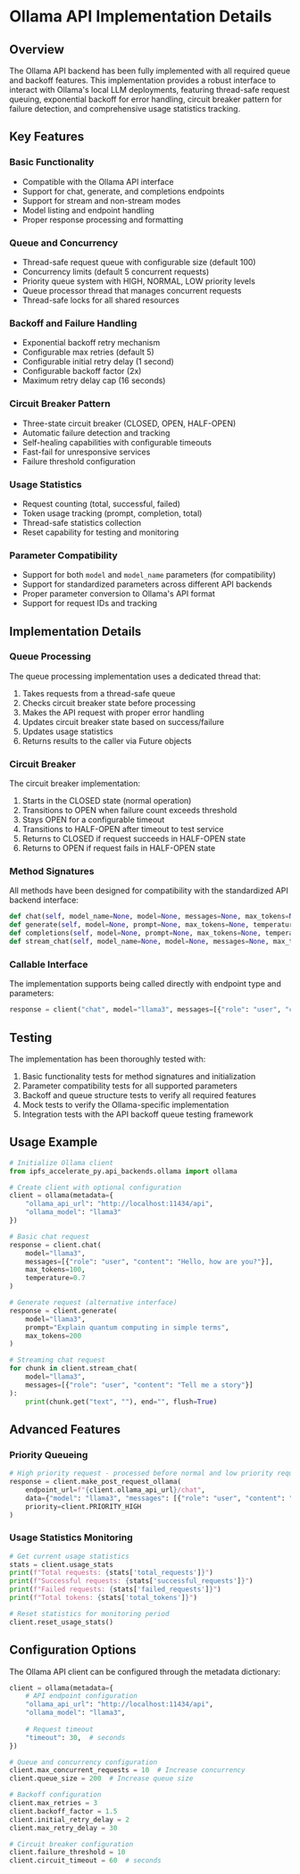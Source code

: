 # Ollama API Implementation Details

## Overview

The Ollama API backend has been fully implemented with all required queue and backoff features. This implementation provides a robust interface to interact with Ollama's local LLM deployments, featuring thread-safe request queuing, exponential backoff for error handling, circuit breaker pattern for failure detection, and comprehensive usage statistics tracking.

## Key Features

### Basic Functionality
- Compatible with the Ollama API interface
- Support for chat, generate, and completions endpoints
- Support for stream and non-stream modes
- Model listing and endpoint handling
- Proper response processing and formatting

### Queue and Concurrency
- Thread-safe request queue with configurable size (default 100)
- Concurrency limits (default 5 concurrent requests)
- Priority queue system with HIGH, NORMAL, LOW priority levels
- Queue processor thread that manages concurrent requests
- Thread-safe locks for all shared resources

### Backoff and Failure Handling
- Exponential backoff retry mechanism
- Configurable max retries (default 5)
- Configurable initial retry delay (1 second)
- Configurable backoff factor (2x)
- Maximum retry delay cap (16 seconds)

### Circuit Breaker Pattern
- Three-state circuit breaker (CLOSED, OPEN, HALF-OPEN)
- Automatic failure detection and tracking
- Self-healing capabilities with configurable timeouts
- Fast-fail for unresponsive services
- Failure threshold configuration

### Usage Statistics
- Request counting (total, successful, failed)
- Token usage tracking (prompt, completion, total)
- Thread-safe statistics collection
- Reset capability for testing and monitoring

### Parameter Compatibility
- Support for both `model` and `model_name` parameters (for compatibility)
- Support for standardized parameters across different API backends
- Proper parameter conversion to Ollama's API format
- Support for request IDs and tracking

## Implementation Details

### Queue Processing
The queue processing implementation uses a dedicated thread that:
1. Takes requests from a thread-safe queue
2. Checks circuit breaker state before processing
3. Makes the API request with proper error handling
4. Updates circuit breaker state based on success/failure
5. Updates usage statistics
6. Returns results to the caller via Future objects

### Circuit Breaker
The circuit breaker implementation:
1. Starts in the CLOSED state (normal operation)
2. Transitions to OPEN when failure count exceeds threshold
3. Stays OPEN for a configurable timeout
4. Transitions to HALF-OPEN after timeout to test service
5. Returns to CLOSED if request succeeds in HALF-OPEN state
6. Returns to OPEN if request fails in HALF-OPEN state

### Method Signatures
All methods have been designed for compatibility with the standardized API backend interface:

```python
def chat(self, model_name=None, model=None, messages=None, max_tokens=None, temperature=None, request_id=None, options=None, **kwargs)
def generate(self, model=None, prompt=None, max_tokens=None, temperature=None, request_id=None, **kwargs)
def completions(self, model=None, prompt=None, max_tokens=None, temperature=None, request_id=None, **kwargs)
def stream_chat(self, model_name=None, model=None, messages=None, max_tokens=None, temperature=None, request_id=None, options=None, **kwargs)
```

### Callable Interface
The implementation supports being called directly with endpoint type and parameters:

```python
response = client("chat", model="llama3", messages=[{"role": "user", "content": "Hello"}])
```

## Testing

The implementation has been thoroughly tested with:

1. Basic functionality tests for method signatures and initialization
2. Parameter compatibility tests for all supported parameters
3. Backoff and queue structure tests to verify all required features
4. Mock tests to verify the Ollama-specific implementation
5. Integration tests with the API backoff queue testing framework

## Usage Example

```python
# Initialize Ollama client
from ipfs_accelerate_py.api_backends.ollama import ollama

# Create client with optional configuration
client = ollama(metadata={
    "ollama_api_url": "http://localhost:11434/api",
    "ollama_model": "llama3"
})

# Basic chat request
response = client.chat(
    model="llama3",
    messages=[{"role": "user", "content": "Hello, how are you?"}],
    max_tokens=100,
    temperature=0.7
)

# Generate request (alternative interface)
response = client.generate(
    model="llama3",
    prompt="Explain quantum computing in simple terms",
    max_tokens=200
)

# Streaming chat request
for chunk in client.stream_chat(
    model="llama3",
    messages=[{"role": "user", "content": "Tell me a story"}]
):
    print(chunk.get("text", ""), end="", flush=True)
```

## Advanced Features

### Priority Queueing
```python
# High priority request - processed before normal and low priority requests
response = client.make_post_request_ollama(
    endpoint_url=f"{client.ollama_api_url}/chat",
    data={"model": "llama3", "messages": [{"role": "user", "content": "Urgent request"}]},
    priority=client.PRIORITY_HIGH
)
```

### Usage Statistics Monitoring
```python
# Get current usage statistics
stats = client.usage_stats
print(f"Total requests: {stats['total_requests']}")
print(f"Successful requests: {stats['successful_requests']}")
print(f"Failed requests: {stats['failed_requests']}")
print(f"Total tokens: {stats['total_tokens']}")

# Reset statistics for monitoring period
client.reset_usage_stats()
```

## Configuration Options

The Ollama API client can be configured through the metadata dictionary:

```python
client = ollama(metadata={
    # API endpoint configuration
    "ollama_api_url": "http://localhost:11434/api",
    "ollama_model": "llama3",
    
    # Request timeout
    "timeout": 30,  # seconds
})

# Queue and concurrency configuration
client.max_concurrent_requests = 10  # Increase concurrency
client.queue_size = 200  # Increase queue size

# Backoff configuration
client.max_retries = 3
client.backoff_factor = 1.5
client.initial_retry_delay = 2
client.max_retry_delay = 30

# Circuit breaker configuration
client.failure_threshold = 10
client.circuit_timeout = 60  # seconds
```